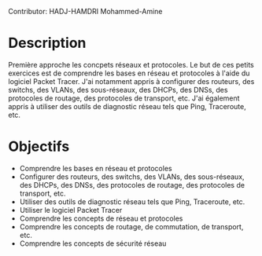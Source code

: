 Contributor: HADJ-HAMDRI Mohammed-Amine

# Description
Première approche les concpets réseaux et protocoles.
Le but de ces petits exercices est de comprendre les bases en réseau et protocoles à l'aide du logiciel Packet Tracer.
J'ai notamment appris à configurer des routeurs, des switchs, des VLANs, des sous-réseaux, des DHCPs, des DNSs, des protocoles de routage, des protocoles de transport, etc.
J'ai également appris à utiliser des outils de diagnostic réseau tels que Ping, Traceroute, etc.

# Objectifs
- Comprendre les bases en réseau et protocoles
- Configurer des routeurs, des switchs, des VLANs, des sous-réseaux, des DHCPs, des DNSs, des protocoles de routage, des protocoles de transport, etc.
- Utiliser des outils de diagnostic réseau tels que Ping, Traceroute, etc.
- Utiliser le logiciel Packet Tracer
- Comprendre les concepts de réseau et protocoles
- Comprendre les concepts de routage, de commutation, de transport, etc.
- Comprendre les concepts de sécurité réseau

